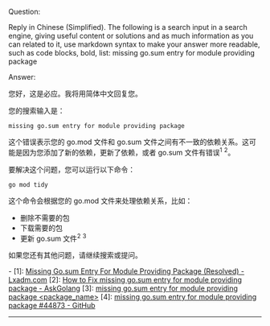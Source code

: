 Question:

Reply in Chinese (Simplified).
The following is a search input in a search engine, giving useful content or solutions and as much information as you can related to it, use markdown syntax to make your answer more readable, such as code blocks, bold, list:
missing go.sum entry for module providing package

Answer:

您好，这是必应。我将用简体中文回复您。

您的搜索输入是：

```
missing go.sum entry for module providing package
```

这个错误表示您的 go.mod 文件和 go.sum 文件之间有不一致的依赖关系。这可能是因为您添加了新的依赖，更新了依赖，或者 go.sum 文件有错误<sup>1</sup> <sup>2</sup>。

要解决这个问题，您可以运行以下命令：

```
go mod tidy
```

这个命令会根据您的 go.mod 文件来处理依赖关系，比如：

- 删除不需要的包
- 下载需要的包
- 更新 go.sum 文件<sup>2</sup> <sup>3</sup>

如果您还有其他问题，请继续搜索或提问。

\-
\[1]: [Missing Go.sum Entry For Module Providing Package (Resolved) - Lxadm.com](https://lxadm.com/missing-go-sum-entry-for-module-providing-package/)
\[2]: [How to Fix missing go.sum entry for module providing package - AskGolang](https://askgolang.com/missing-go-sum-entry-for-module-providing-package/)
\[3]: [missing go.sum entry for module providing package <package_name>](https://stackoverflow.com/questions/67203641/missing-go-sum-entry-for-module-providing-package-package-name)
\[4]: [missing go.sum entry for module providing package #44873 - GitHub](https://github.com/golang/go/issues/44873)

<hr/>

